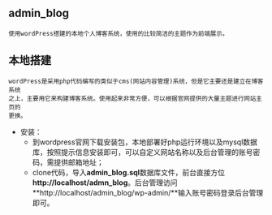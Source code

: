 ## admin_blog
	使用wordPress搭建的本地个人博客系统，使用的比较简洁的主题作为前端展示。
## 本地搭建
	wordPress是采用php代码编写的类似于cms(网站内容管理)系统，但是它主要还是建立在博客系统
	之上，主要用它来构建博客系统。使用起来非常方便，可以根据官网提供的大量主题进行网站主页的
	更换。

* 安装：
	* 到wordpress官网下载安装包，本地部署好php运行环境以及mysql数据库，按照提示信息安装即可，可以自定义网站名称以及后台管理的账号密码，需提供邮箱地址；
	* clone代码，导入**admin_blog.sql**数据库文件，前台直接方位**http://localhost/admn_blog**。后台管理访问**http://localhost/admin_blog/wp-admin/**输入账号密码登录后台管理即可。